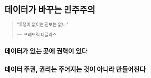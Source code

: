 # 데이터가 바꾸는 민주주의

> "투쟁이 없이는 진보는 없다."
>
> --- 프레드릭 더글라스

## 데이터가 있는 곳에 권력이 있다

## 데이터 주권, 권리는 주어지는 것이 아니라 만들어진다
